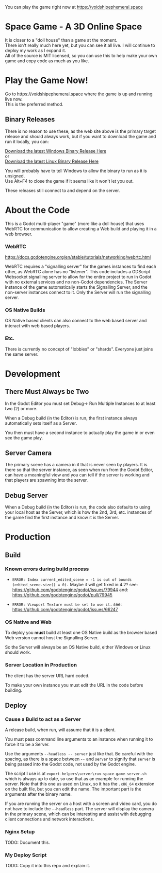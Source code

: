 You can play the game right now at https://voidshipephemeral.space

# Space Game - A 3D Online Space

It is closer to a "doll house" than a game at the moment.  
There isn't really much here yet, but you can see it all live.  I will continue to deploy my work as I expand it.  
All of the source is MIT licensed, so you can use this to help make your own game and copy code as much as you like.

# Play the Game Now!

Go to https://voidshipephemeral.space where the game is up and running live now.  
This is the preferred method.

## Binary Releases
There is no reason to use these, as the web site above is the primary target release and should always work, but if you want to download the game and run it locally, you can:

[Download the latest Windows Binary Release Here](https://voidshipephemeral.space/release/Space-Game-Windows-Binary.zip)  
or  
[Download the latest Linux Binary Release Here](https://voidshipephemeral.space/release/Space-Game-Linux-Binary.tar.gz)  

You will probably have to tell Windows to allow the binary to run as it is unsigned.  
Use Alt+F4 to close the game if it seems like it won't let you out.  

These releases still connect to and depend on the server.

# About the Code

This is a Godot multi-player "game" (more like a doll house) that uses WebRTC for communication to allow creating a Web build and playing it in a web browser.

### WebRTC
https://docs.godotengine.org/en/stable/tutorials/networking/webrtc.html

WebRTC requires a "signalling server" for the games instances to find each other, as WebRTC alone has no "listener". This code includes a GDScript Websocket signalling server to allow for the entire project to run in Godot with no external services and no non-Godot dependencies. The Server instance of the game automatically starts the Signalling Server, and the non-server instances connect to it. Only the Server will run the signalling server.

### OS Native Builds

OS Native based clients can also connect to the web based server and interact with web based players.

### Etc.

There is currently no concept of "lobbies" or "shards". Everyone just joins the same server.

# Development

## There Must Always be Two
In the Godot Editor you must set Debug-> Run Multiple Instances to at least two (2) or more.

When a Debug build (in the Editor) is run, the first instance always automatically sets itself as a Server.

You then must have a second instance to actually play the game in or even see the game play.

## Server Camera

The primary scene has a camera in it that is never seen by players. It is there so that the server instance, as seen when run from the Godot Editor, can have a meaningful view and you can tell if the server is working and that players are spawning into the server.

## Debug Server

When a Debug build (in the Editor) is run, the code also defaults to using your local host as the Server, which is how the 2nd, 3rd, etc. instances of the game find the first instance and know it is the Server.



# Production
## Build
### Known errors during build process
 - `ERROR: Index current_edited_scene = -1 is out of bounds (edited_scene.size() = 0).`
 Maybe it will get fixed in 4.2?
 see: https://github.com/godotengine/godot/issues/79944
 and: https://github.com/godotengine/godot/pull/79945

 - `ERROR: Viewport Texture must be set to use it.`
 see:  https://github.com/godotengine/godot/issues/66247

### OS Native and Web
To deploy you **must** build at least one OS Native build as the browser based Web version cannot host the Signalling Server.

So the Server will always be an OS Native build, either Windows or Linux should work.

### Server Location in Production
The client has the server URL hard coded.

To make your own instance you must edit the URL in the code before building.

## Deploy

### Cause a Build to act as a Server
A release build, when run, will assume that it is a client.

You must pass command line arguments to an instance when running it to force it to be a Server.

Use the arguments `--headless -- server` just like that. Be careful with the spacing, as there is a space between `--` and `server` to signify that `server` is being passed into the Godot code, not used by the Godot engine.

The script I use is at `export-helpers\server\run-space-game-server.sh` which is always up to date, so use that as an example for running the server. Note that this one us used on Linux, so it has the `.x86_64` extension on the built file, but you can edit the name. The important part is the arguments after the binary name.

If you are running the server on a host with a screen and video card, you do not have to include the `--headless` part. The server will display the camera in the primary scene, which can be interesting and assist with debugging client connections and network interactions.

### Nginx Setup
TODO: Document this.

### My Deploy Script
TODO: Copy it into this repo and explain it.